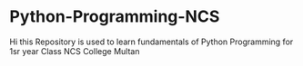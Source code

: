 # Python-Programming-NCS
Hi this Repository is used to learn fundamentals of Python Programming for 1sr year Class NCS College Multan
